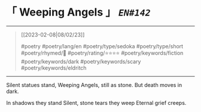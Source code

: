 # &#12300; Weeping Angels &#12301; *`EN#142`*

---

> [[2023-02-08|08/02/23]]
> 
> #poetry 
> #poetry/lang/en 
> #poetry/type/sedoka #poetry/type/short 
> #poetry/rhymed/🔴 
> #poetry/rating/⭐⭐⭐⭐ 
> #poetry/keywords/fiction #poetry/keywords/dark #poetry/keywords/scary #poetry/keywords/eldritch 

---

Silent statues stand,
Weeping Angels, still as stone.
But death moves in dark.

In shadows they stand
Silent, stone tears they weep
Eternal grief creeps.